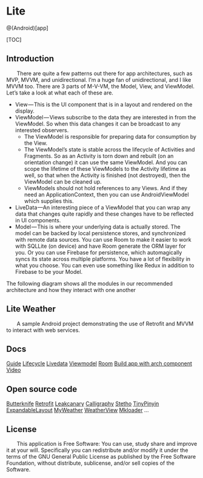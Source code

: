 # Lite 
@(Android)[app]

[TOC]

## Introduction
&#160; &#160; &#160; &#160;There are quite a few patterns out there for app architectures, such as MVP, MVVM, and unidirectional. I’m a huge fan of unidirectional, and I like MVVM too. There are 3 parts of M-V-VM, the Model, View, and ViewModel. Let’s take a look at what each of these are.
- View — This is the UI component that is in a layout and rendered on the display.
- ViewModel — Views subscribe to the data they are interested in from the ViewModel. So when this data changes it can be broadcast to any interested observers. 
	- The ViewModel is responsible for preparing data for consumption by the View. 
	- The ViewModel’s state is stable across the lifecycle of Activities and Fragments. So as an Activity is torn down and rebuilt (on an orientation change) it can use the same ViewModel. And you can scope the lifetime of these ViewModels to the Activity lifetime as well, so that when the Activity is finished (not destroyed), then the ViewModel can be cleaned up.
	- ViewModels should not hold references to any Views. And if they need an ApplicationContext, then you can use AndroidViewModel which supplies this.
- LiveData —An interesting piece of a ViewModel that you can wrap any data that changes quite rapidly and these changes have to be reflected in UI components.
- Model — This is where your underlying data is actually stored. The model can be backed by local persistence stores, and synchronized with remote data sources. You can use Room to make it easier to work with SQLLite (on device) and have Room generate the ORM layer for you. Or you can use Firebase for persistence, which automagically syncs its state across multiple platforms. You have a lot of flexibility in what you choose. You can even use something like Redux in addition to Firebase to be your Model.

The following diagram shows all the modules in our recommended architecture and how they interact with one another


## Lite Weather
&#160; &#160; &#160; &#160;A sample Android project demonstrating the use of Retrofit and MVVM to interact with web services.

## Docs
[Guide](https://developer.android.com/topic/libraries/architecture/guide)
[Lifecycle](https://developer.android.com/topic/libraries/architecture/lifecycle)
[Livedata](https://developer.android.com/topic/libraries/architecture/livedata)
[Viewmodel](https://developer.android.com/topic/libraries/architecture/viewmodel)
[Room](https://developer.android.com/topic/libraries/architecture/room)
[Build app with arch component](https://codelabs.developers.google.com/codelabs/build-app-with-arch-components/index.html?index=..%2F..%2Findex#0)
[Video](https://caster.io/courses/android-architecture-components-deep-dive)

## Open source code
[Butterknife](https://github.com/JakeWharton/butterknife)
[Retrofit](https://github.com/square/retrofit)
[Leakcanary](https://github.com/square/leakcanary)
[Calligraphy](https://github.com/chrisjenx/Calligraphy)
[Stetho](https://github.com/facebook/stetho)
[TinyPinyin](https://github.com/promeG/TinyPinyin)
[ExpandableLayout](https://github.com/cachapa/ExpandableLayout)
[MyWeather](https://github.com/ghbhaha/MyWeather)
[WeatherView](https://github.com/MatteoBattilana/WeatherView)
[Mkloader](https://github.com/nntuyen/mkloader)
...

## License
&#160; &#160; &#160; &#160;This application is Free Software: You can use, study share and improve it at your will. Specifically you can redistribute and/or modify it under the terms of the GNU General Public License as published by the Free Software Foundation, without distribute, sublicense, and/or sell copies of the Software.